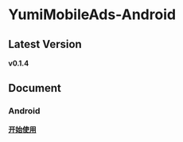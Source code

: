 # YumiMobileAds-Android

## Latest Version

**v0.1.4**


## Document

### Android

[**开始使用**](https://github.com/yumimobi/YumiMobileAds-iOS/blob/master/Document/MopubMediationSDK%E6%8E%A5%E5%85%A5YumiMobileAds/MopubMediationSDK%E6%8E%A5%E5%85%A5YumiMobileAds.md)



